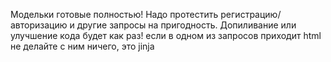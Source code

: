 Модельки готовые полностью!
Надо протестить регистрацию/авторизацию и другие запросы на пригодность.
Допиливание или улучшение кода будет как раз!
если в одном из запросов приходит html не делайте с ним ничего, это jinja
